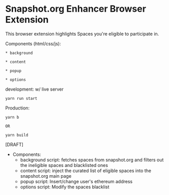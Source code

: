 # Snapshot.org Enhancer Browser Extension

This browser extension highlights Spaces you're eligible to participate in.


Components (html/css/js):


    * background
    
    * content
    
    * popup
    
    * options


development: w/ live server

    yarn run start
    
Production:

    yarn b
    
    OR
    
    yarn build

[DRAFT]

- Components:
  * background script: fetches spaces from snapshot.org and filters out the ineligible spaces and blacklisted ones
  * content script: inject the curated list of eligible spaces into the snapshot.org main page
  * popup script: Insert/change user's ethereum address
  * options script: Modify the spaces blacklist
